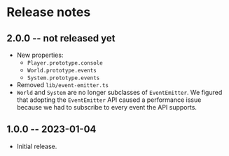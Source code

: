 # Release notes

## 2.0.0 -- not released yet

* New properties:
  * `Player.prototype.console`
  * `World.prototype.events`
  * `System.prototype.events`
* Removed `lib/event-emitter.ts`
* `World` and `System` are no longer subclasses of `EventEmitter`. We
  figured that adopting the `EventEmitter` API caused a performance issue
  because we had to subscribe to every event the API supports.

## 1.0.0 -- 2023-01-04

* Initial release.
